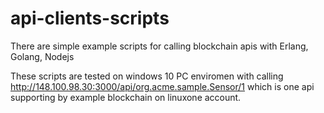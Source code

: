 # api-clients-scripts

There are simple example scripts for calling blockchain apis with Erlang, Golang, Nodejs

These scripts are tested on windows 10 PC enviromen with calling http://148.100.98.30:3000/api/org.acme.sample.Sensor/1 which is one api 
supporting by example blockchain on linuxone account.
